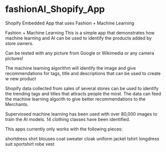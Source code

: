 # fashionAI_Shopify_App
Shopify Embedded App that uses Fashion + Machine Learning

Fashion + Machine Learning
This is a simple app that demonstrates how machine learning and AI can be used to identify the products added by store owners.

Can be tested with any picture from Google or Wikimedia or any camera pictures!

The machine learning algorithm will identify the image and give recommendations for tags, title and descriptions that can be used to create w new product

Shopify data collected from sales of several stores can be used to identify the trending tags and titles that attracts people the most. The data can feed the machine learning algorith to give better recommendations to the Merchants.


Superviosed machine learning has been used with over 80,000 images to train the AI models. 14 clothing classes have been identified.

This apps currently only works with the following pieces:

shortdress
shirt
blouses
coat
sweater
cloak
uniform
jacket
tshirt
longdress
suit
sportshirt
robe
vest

